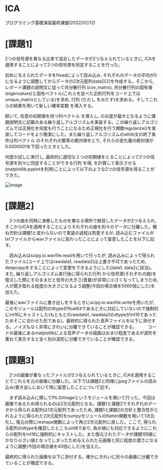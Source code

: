 # ICA
プログラミング基礎演習最終課題(2022/02/12)

# [課題1]
2つの信号源を異なる比率で混合したデータが2つ与えられているときに, ICAを適用することによって2つの信号源を同定することを行った。  

初めに与えられたデータをfreadによって読み込み, それぞれのデータの平均が0になるように調整してからデータの2次元配列data[][2]を作成する。そこから, レポート課題の説明文に従って共分散行列 (cov_matrix), 共分散行列の固有値(eigenvalues)と固有ベクトル(これらを並べた正則行列をコード上ではunique_matrixとしている)を求め, 行列 (ただし をみたす)を求める。そしてこれらの結果を用いて新しい確率変数 を導入する。  

続いて, 任意の初期値を持つ列ベクトル を導入し,  の尖度が最大となるように課題説明文に記載のある繰り返しアルゴリズムを実装する。この繰り返しアルゴリズムでは正規化を何度も行うことになるため正規化を行う関数regularize()を実装してコードをより簡潔にした。また繰り返しアルゴリズムのwhile文の終了条件は列ベクトル のそれぞれの要素の絶対値をとり, それらの変化量の絶対値が0.0000001を下回ったときとした。

何度か試しに実行し, 最終的に適切な２つの初期値をとることによって2つの信号源を別々に同定することができる行列 を得,  を計算して表示させる(matplotlib.pyplotを利用)ことによって以下のような2つの信号源を得ることができた。

![image](https://user-images.githubusercontent.com/92080223/169827744-92f2e360-bc3e-4415-a778-647c28d28c03.png)
 

# [課題2]
　2つの曲を同時に演奏したものを異なる場所で録音したデータが2つ与えられ, そこからICAを適用することによりそれぞれの曲を別々のデータに分離した。概ね方針は課題1と変わらないので実装の過程は割愛するが, 読み込むファイルがtxtファイルからwavファイルに変わったことによって留意したことを以下に記す。  
 
　読み込みはscipy.io.wavfile.readを用いて行ったが, 読み込みによって得られたファイル(コード上ではrawdata1, rawdata2)は上書き不可であったため, deepcopyをすることによって変更をできるようにした(data1, data2に該当)。また, 繰り返しアルゴリズム実行後に得られた行列 から信号源(それぞれの曲)を復元した際にそのままだと信号の大きさ(音量)が非常に小さくなってしまうため, 人が聞き取れる程度の大きさになるよう調整(今回の場合値を5000倍にした)を加えた。
 
 最後にwavファイルに書き出しをするときにscipy.io.wavfile.writeを用いたが, このモジュールは配列のdtypeがfloat64であるときに対応していないので強制的にint16にキャストした(もともとのrawdata1, rawdata2のdtypeがint16であったためそこに合わせた形である)。最終的に得られた音声ファイルを以下に添付する。ノイズもなく非常にきれいに分離できていることが確認できる。
 　 
　コードの最後にあるmatplotlibによる音声データの描画はおまけ程度であるが波形を重ねて表示すると全く別の波形に分離できていることが確認できる。

# [課題3]
　2つの画像が重なったファイルが2つ与えられているときに, ICAを適用することでこれらを元の画像に分離した。以下では課題2と同様にjpegファイルの読み込み/書き出しにおいて特に留意したことについて記す。
 
　まず読み込みに関してPILのImageというモジュールを用いて行った。今回は画像であるため得られるのは2次元配列となる。課題1と課題2でそれぞれのデータから得られる配列は1次元配列であったため, 課題1と課題2の方針と整合性がとれるように得られた2次元配列をnumpyモジュールのflatten関数を用いて1次元化し, 復元の際にreshape関数によって再び2次元配列に戻した。ここで, 得られる配列のdtypeを確認したところuint8であり, 負の値にも対応できるようにこれらの配列をint16に強制的にキャストした。また復元されたデータが課題1同様にかなり小さい値となってしまったため与えられた元画像と同じ程度の濃さになるように調整(今回の場合値を40倍にした)を加えた。
 
 最終的に得られた画像を以下に添付する。確かにきれいに別々の画像に分離できていることが確認できる。
  
